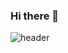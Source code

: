### Hi there 👋

<!--
**kkr95101/kkr95101** is a ✨ _special_ ✨ repository because its `README.md` (this file) appears on your GitHub profile.

Here are some ideas to get you started:

- 🔭 I’m currently working on ...
- 🌱 I’m currently learning ...
- 👯 I’m looking to collaborate on ...
- 🤔 I’m looking for help with ...
- 💬 Ask me about ...
- 📫 How to reach me: ...
- 😄 Pronouns: ...
- ⚡ Fun fact: ...
-->
![header](https://capsule-render.vercel.app/api?type=rounded&color=gradient&text=%20%EA%B6%8C%EA%B2%BD%EB%A1%9D%EC%9D%98%20github%20&height=200&fontSize=70&textBg=true)
